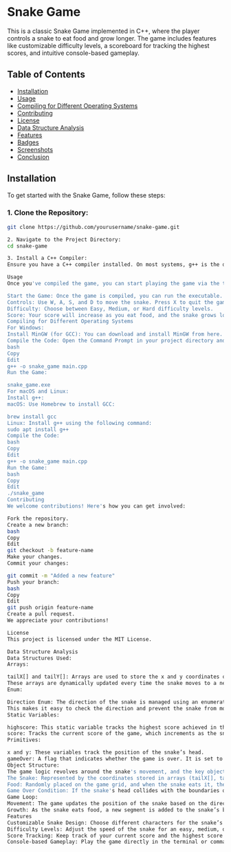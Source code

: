 # Snake Game

This is a classic Snake Game implemented in C++, where the player controls a snake to eat food and grow longer. The game includes features like customizable difficulty levels, a scoreboard for tracking the highest scores, and intuitive console-based gameplay.

## Table of Contents

- [Installation](#installation)
- [Usage](#usage)
- [Compiling for Different Operating Systems](#compiling-for-different-operating-systems)
- [Contributing](#contributing)
- [License](#license)
- [Data Structure Analysis](#data-structure-analysis)
- [Features](#features)
- [Badges](#badges)
- [Screenshots](#screenshots)
- [Conclusion](#conclusion)

## Installation

To get started with the Snake Game, follow these steps:

### 1. Clone the Repository:
```bash
git clone https://github.com/yourusername/snake-game.git

2. Navigate to the Project Directory:
cd snake-game

3. Install a C++ Compiler:
Ensure you have a C++ compiler installed. On most systems, g++ is the default C++ compiler.

Usage
Once you've compiled the game, you can start playing the game via the terminal/command prompt.

Start the Game: Once the game is compiled, you can run the executable.
Controls: Use W, A, S, and D to move the snake. Press X to quit the game.
Difficulty: Choose between Easy, Medium, or Hard difficulty levels.
Score: Your score will increase as you eat food, and the snake grows longer. The high score will be displayed at the end of each game session.
Compiling for Different Operating Systems
For Windows:
Install MinGW (for GCC): You can download and install MinGW from here.
Compile the Code: Open the Command Prompt in your project directory and run:
bash
Copy
Edit
g++ -o snake_game main.cpp
Run the Game:

snake_game.exe
For macOS and Linux:
Install g++:
macOS: Use Homebrew to install GCC:

brew install gcc
Linux: Install g++ using the following command:
sudo apt install g++
Compile the Code:
bash
Copy
Edit
g++ -o snake_game main.cpp
Run the Game:
bash
Copy
Edit
./snake_game
Contributing
We welcome contributions! Here's how you can get involved:

Fork the repository.
Create a new branch:
bash
Copy
Edit
git checkout -b feature-name
Make your changes.
Commit your changes:

git commit -m "Added a new feature"
Push your branch:
bash
Copy
Edit
git push origin feature-name
Create a pull request.
We appreciate your contributions!

License
This project is licensed under the MIT License.

Data Structure Analysis
Data Structures Used:
Arrays:

tailX[] and tailY[]: Arrays are used to store the x and y coordinates of each segment of the snake’s body. As the snake grows, new body segments are added to these arrays, tracking the position of each segment.
These arrays are dynamically updated every time the snake moves to a new position.
Enum:

Direction Enum: The direction of the snake is managed using an enumeration to ensure clarity and type safety. The enum contains values for each of the four possible directions: UP, DOWN, LEFT, RIGHT, and STOP (which is used when the game ends).
This makes it easy to check the direction and prevent the snake from moving in the opposite direction.
Static Variables:

highscore: This static variable tracks the highest score achieved in the game. It is updated each time the player finishes a game.
score: Tracks the current score of the game, which increments as the snake eats food and grows in size.
Primitives:

x and y: These variables track the position of the snake’s head.
gameOver: A flag that indicates whether the game is over. It is set to true when the snake collides with the wall or itself.
Object Structure:
The game logic revolves around the snake's movement, and the key objects involved are:
The Snake: Represented by the coordinates stored in arrays (tailX[], tailY[]) and controlled by the Direction enum.
Food: Randomly placed on the game grid, and when the snake eats it, the score increases and the snake grows longer.
Game Over Condition: If the snake's head collides with the boundaries of the game area or its own body, the game ends.
Game Loop:
Movement: The game updates the position of the snake based on the direction. If a segment of the snake collides with another segment or the wall, the game ends.
Growth: As the snake eats food, a new segment is added to the snake’s body, and the game continues until the snake dies.
Features
Customizable Snake Design: Choose different characters for the snake’s head and body.
Difficulty Levels: Adjust the speed of the snake for an easy, medium, or hard challenge.
Score Tracking: Keep track of your current score and the highest score achieved.
Console-based Gameplay: Play the game directly in the terminal or command prompt.













 




